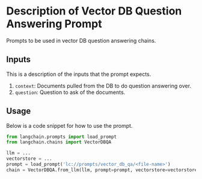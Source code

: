 # Description of Vector DB Question Answering Prompt

Prompts to be used in vector DB question answering chains.


## Inputs

This is a description of the inputs that the prompt expects.

1. `context`: Documents pulled from the DB to do question answering over.
2. `question`: Question to ask of the documents.


## Usage

Below is a code snippet for how to use the prompt.

```python
from langchain.prompts import load_prompt
from langchain.chains import VectorDBQA

llm = ...
vectorstore = ...
prompt = load_prompt('lc://prompts/vector_db_qa/<file-name>')
chain = VectorDBQA.from_llm(llm, prompt=prompt, vectorstore=vectorstore)
```

